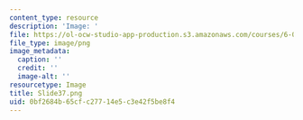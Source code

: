 ```yaml
---
content_type: resource
description: 'Image: '
file: https://ol-ocw-studio-app-production.s3.amazonaws.com/courses/6-004-computation-structures-spring-2017/0bf2684b65cfc27714e5c3e42f5be8f4_Slide37.png
file_type: image/png
image_metadata:
  caption: ''
  credit: ''
  image-alt: ''
resourcetype: Image
title: Slide37.png
uid: 0bf2684b-65cf-c277-14e5-c3e42f5be8f4
---
```

